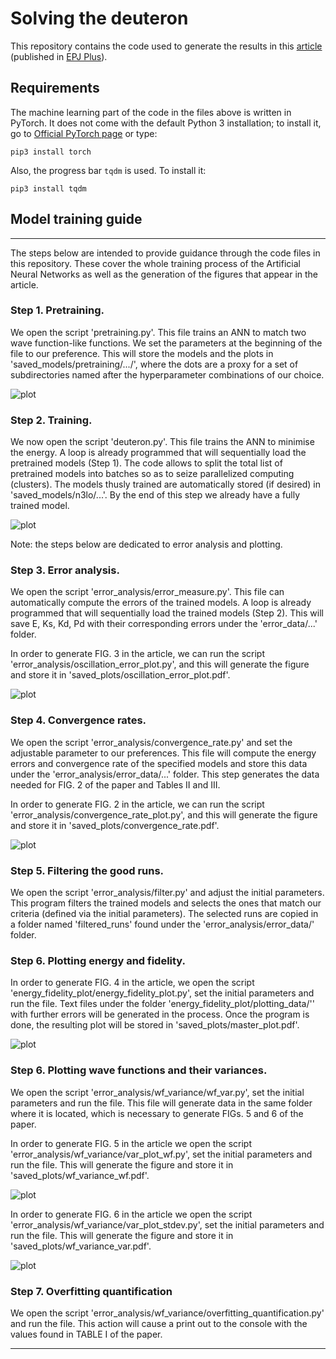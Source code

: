 # Solving the deuteron
This repository contains the code used to generate the results in this [article](https://doi.org/10.1140/epjp/s13360-024-04983-w) (published in [EPJ Plus](https://link.springer.com/journal/13360)).

## Requirements
The machine learning part of the code in the files above is written in PyTorch. It does not come with the default Python 3 installation; to install it, go to [Official PyTorch page](https://pytorch.org/get-started/locally/) or type:

`pip3 install torch`

Also, the progress bar `tqdm` is used. To install it:

`pip3 install tqdm` 


## Model training guide
-------------------------------------------------------------------------------------------------------------------------------------------------------------------------
The steps below are intended to provide guidance through the code files in this repository. These cover the whole training process of the Artificial Neural Networks as well as the generation of the figures that appear in the article.

### Step 1. Pretraining.
We open the script 'pretraining.py'. This file trains an ANN to match two wave function-like functions. We set the parameters at the beginning of the file to our preference. This will store the models and the plots in 'saved_models/pretraining/.../', where the dots are a proxy for a set of subdirectories named after the hyperparameter combinations of our choice.

![plot](./example_plots/pretraining.png)

### Step 2. Training.
We now open the script 'deuteron.py'. This file trains the ANN to minimise the energy. A loop is already programmed that will sequentially load the pretrained models (Step 1). The code allows to split the total list of pretrained models into batches so as to seize parallelized computing (clusters). The models thusly trained are automatically stored (if desired) in 'saved_models/n3lo/...'. By the end of this step we already have a fully trained model.

![plot](./example_plots/training.png)

Note: the steps below are dedicated to error analysis and plotting.

### Step 3. Error analysis.
We open the script 'error_analysis/error_measure.py'. This file can automatically compute the errors of the trained models. A loop is already programmed that will sequentially load the trained models (Step 2). This will save E, Ks, Kd, Pd with their corresponding errors under the 'error_data/...' folder. 

In order to generate FIG. 3 in the article, we can run the script 'error_analysis/oscillation_error_plot.py', and this will generate the figure and store it in 'saved_plots/oscillation_error_plot.pdf'.

![plot](./example_plots/error_analysis.png)

### Step 4. Convergence rates.
We open the script 'error_analysis/convergence_rate.py' and set the adjustable parameter to our preferences. This file will compute the energy errors and convergence rate of the specified models and store this data under the 'error_analysis/error_data/...' folder. This step generates the data needed for FIG. 2 of the paper and Tables II and III.

In order to generate FIG. 2 in the article, we can run the script 'error_analysis/convergence_rate_plot.py', and this will generate the figure and store it in 'saved_plots/convergence_rate.pdf'.

![plot](./example_plots/convergence_rate.png)

### Step 5. Filtering the good runs.
We open the script 'error_analysis/filter.py' and adjust the initial parameters. This program filters the trained models and selects the ones that match our criteria (defined via the initial parameters). The selected runs are copied in a folder named 'filtered_runs' found under the 'error_analysis/error_data/' folder.

### Step 6. Plotting energy and fidelity.
In order to generate FIG. 4 in the article, we open the script 'energy_fidelity_plot/energy_fidelity_plot.py', set the initial parameters and run the file. Text files under the folder 'energy_fidelity_plot/plotting_data/'' with further errors will be generated in the process. Once the program is done, the resulting plot will be stored in 'saved_plots/master_plot.pdf'. 

![plot](./example_plots/master_plot.png)

### Step 6. Plotting wave functions and their variances.
We open the script 'error_analysis/wf_variance/wf_var.py', set the initial parameters and run the file. This file will generate data in the same folder where it is located, which is necessary to generate FIGs. 5 and 6 of the paper.

In order to generate FIG. 5 in the article we open the script 'error_analysis/wf_variance/var_plot_wf.py', set the initial parameters and run the file. This will generate the figure and store it in 'saved_plots/wf_variance_wf.pdf'. 

![plot](./example_plots/wf_var_wf.png)

In order to generate FIG. 6 in the article we open the script 'error_analysis/wf_variance/var_plot_stdev.py', set the initial parameters and run the file. This will generate the figure and store it in 'saved_plots/wf_variance_var.pdf'. 

![plot](./example_plots/wf_var_stdev.png)

### Step 7. Overfitting quantification
We open the script 'error_analysis/wf_variance/overfitting_quantification.py' and run the file. This action will cause a print out to the console with the values found in TABLE I of the paper.

-------------------------------------------------------------------------------------------------------------------------------------------------------------------------
